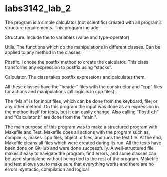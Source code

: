 # labs3142_lab_2
The program is a simple calculator (not scientific) created with all program’s structure requirements. This program include:

Structure.  Include the to variables (value and type-operator)

Utils. The functions which do the manipulations in different classes. Can be applied to any method in the classes.

Postfix. I chose the postfix method to create the calculator. This class transforms any expression to postfix using “stacks”. 

Calculator. The class takes postfix expressions and calculates them.

All these classes have the “header” files with the constructor and “cpp” files for actions and manipulations (all logic is in cpp files) . 

The “Main” is for input files, which can be done from the keyboard, file, or any other method. On this program the input was done as an expression in the method itself for tests, but it can easily change. Also calling “Postfix.h” and “Calculator.h” are done from the “main''.

The main purpose of this program was to make a structured program with Makefile and Test.
Makefile does all actions with the program such as, compile is, makes .cpp files, object .o files, and runs the test file. At the end, Makefile cleans all files which were created during its run. 
All the tests have been done on GitHub and were done successfully.
A well-structured file makes it easy to navigate the program, find errors, and some classes can be used standalone without being tied to the rest of the program. 
Makefile and test allows you to make sure that everything works and there are no errors:  syntactic, compilation and logical 
